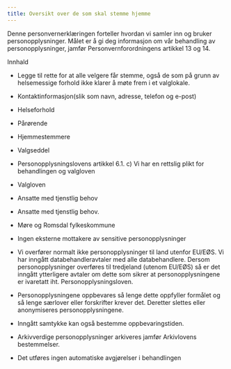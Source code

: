 ```yaml
---
title: Oversikt over de som skal stemme hjemme
---
```



  

Denne personvernerklæringen forteller hvordan vi samler inn og bruker personopplysninger. Målet er å gi deg informasjon om vår behandling av personopplysninger, jamfør Personvernforordningens artikkel 13 og 14.

  

Innhald

*   Legge til rette for at alle velgere får stemme, også de som på grunn av helsemessige forhold ikke klarer å møte frem i et valglokale.  
    
*   Kontaktinformasjon(slik som navn, adresse, telefon og e-post)  
    
*   Helseforhold  
    
*   Pårørende  
    
*   Hjemmestemmere  
    
*   Valgseddel  
    
*   Personopplysningslovens artikkel 6.1. c) Vi har en rettslig plikt for behandlingen og valgloven  
    
*   Valgloven  
    
*   Ansatte med tjenstlig behov  
    
*   Ansatte med tjenstlig behov.  
    
*   Møre og Romsdal fylkeskommune  
    
*   Ingen eksterne mottakere av sensitive personopplysninger  
    
*   Vi overfører normalt ikke personopplysninger til land utenfor EU/EØS. Vi har inngått databehandleravtaler med alle databehandlere. Dersom personopplysninger overføres til tredjeland (utenom EU/EØS) så er det inngått ytterligere avtaler om dette som sikrer at personopplysningene er ivaretatt iht. Personopplysningsloven.  
    
*   Personopplysningene oppbevares så lenge dette oppfyller formålet og så lenge særlover eller forskrifter krever det. Deretter slettes eller anonymiseres personopplysningene.  
    
*   Inngått samtykke kan også bestemme oppbevaringstiden.  
    
*   Arkivverdige personopplysninger arkiveres jamfør Arkivlovens bestemmelser.  
    
*   Det utføres ingen automatiske avgjørelser i behandlingen